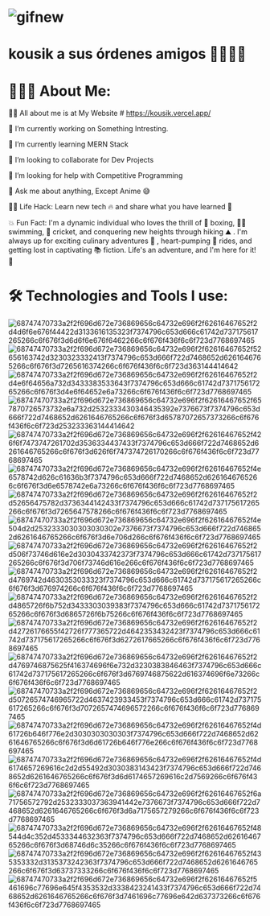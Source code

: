 
# ![gifnew](https://github.com/Speed46/Speed46/assets/101384882/e8eecdc2-af80-4a44-8657-65e5e2880a93) 
#  kousik a sus órdenes amigos 🧑‍👌👨‍💻

# 👨🏻‍💻 About Me:

🙋‍♂️ All about me is at My Website # https://kousik.vercel.app/

🔭 I’m currently working on Something Intresting.

🌱 I’m currently learning MERN Stack

👯 I’m looking to collaborate for Dev Projects

🤔 I’m looking for help with Competitive Programming

💬 Ask me about anything, Except Anime 😅

👨‍💻 Life Hack: Learn new tech 🔥 and share what you have learned 🎉

💥 Fun Fact: I'm a dynamic individual who loves the thrill of 🥊 boxing, 🏊‍♂️ swimming, 🏏 cricket, and conquering new heights through hiking ⛰️ . I'm always up for exciting culinary adventures 🍴 , heart-pumping 🎢 rides, and getting lost in captivating 📚 fiction. Life's an adventure, and I'm here for it! 🌟





# 🛠️ Technologies and Tools I use:
![68747470733a2f2f696d672e736869656c64732e696f2f62616467652f2d4d6f6e676f44422d3133616135323f7374796c653d666c61742d737175617265266c6f676f3d6d6f6e676f6462266c6f676f436f6c6f723d7768697465](https://github.com/Speed46/Speed46/assets/101384882/01ba4fdd-6693-476c-885c-b0e4c176f8d1)
![68747470733a2f2f696d672e736869656c64732e696f2f62616467652f52656163742d3230323332413f7374796c653d666f722d7468652d6261646765266c6f676f3d7265616374266c6f676f436f6c6f723d363144414642](https://github.com/Speed46/Speed46/assets/101384882/45a34311-c5a6-490b-a4af-e3e4c76eb630)
![68747470733a2f2f696d672e736869656c64732e696f2f62616467652f2d4e6f64656a732d3433383533643f7374796c653d666c61742d737175617265266c6f676f3d4e6f64652e6a73266c6f676f436f6c6f723d7768697465](https://github.com/Speed46/Speed46/assets/101384882/9b00e18a-b391-48bd-bb32-ad5ef1c2dd0f)
![68747470733a2f2f696d672e736869656c64732e696f2f62616467652f657870726573732e6a732d2532333430346435392e7376673f7374796c653d666f722d7468652d6261646765266c6f676f3d65787072657373266c6f676f436f6c6f723d253233363144414642](https://github.com/Speed46/Speed46/assets/101384882/faa4a67f-18b8-4a03-87a6-2592a87fa2cf)
![68747470733a2f2f696d672e736869656c64732e696f2f62616467652f426f6f7473747261702d3536334437433f7374796c653d666f722d7468652d6261646765266c6f676f3d626f6f747374726170266c6f676f436f6c6f723d7768697465](https://github.com/Speed46/Speed46/assets/101384882/cccafb7e-994a-42a5-b380-97ac3c47afc6)
![68747470733a2f2f696d672e736869656c64732e696f2f62616467652f4e6578742d626c61636b3f7374796c653d666f722d7468652d6261646765266c6f676f3d6e6578742e6a73266c6f676f436f6c6f723d7768697465](https://github.com/Speed46/Speed46/assets/101384882/ee211652-b4be-4f54-8f8c-448a7bc46a1d)
![68747470733a2f2f696d672e736869656c64732e696f2f62616467652f2d52656475782d3736344142433f7374796c653d666c61742d737175617265266c6f676f3d7265647578266c6f676f436f6c6f723d7768697465](https://github.com/Speed46/Speed46/assets/101384882/4f246160-1118-4d15-b22b-24dd2678e38a)
![68747470733a2f2f696d672e736869656c64732e696f2f62616467652f4e504d2d2532333030303030302e7376673f7374796c653d666f722d7468652d6261646765266c6f676f3d6e706d266c6f676f436f6c6f723d7768697465](https://github.com/Speed46/Speed46/assets/101384882/b4e069de-99a6-47d1-a771-273b2eac2c71)
![68747470733a2f2f696d672e736869656c64732e696f2f62616467652f2d506f73746d616e2d3030433742373f7374796c653d666c61742d737175617265266c6f676f3d706f73746d616e266c6f676f436f6c6f723d7768697465](https://github.com/Speed46/Speed46/assets/101384882/8f160f52-a1d2-4cca-bc7b-af3987e3081b)
![68747470733a2f2f696d672e736869656c64732e696f2f62616467652f2d4769742d4630353033323f7374796c653d666c61742d737175617265266c6f676f3d676974266c6f676f436f6c6f723d7768697465](https://github.com/Speed46/Speed46/assets/101384882/fa3c8188-d235-4cad-aa72-9db9095db878)
![68747470733a2f2f696d672e736869656c64732e696f2f62616467652f2d4865726f6b752d3433303039383f7374796c653d666c61742d737175617265266c6f676f3d6865726f6b75266c6f676f436f6c6f723d7768697465](https://github.com/Speed46/Speed46/assets/101384882/1c32c059-59cf-4fa7-9550-3b840c592941)
![68747470733a2f2f696d672e736869656c64732e696f2f62616467652f2d42726176655f42726f777365722d4642353432423f7374796c653d666c61742d737175617265266c6f676f3d6272617665266c6f676f436f6c6f723d7768697465](https://github.com/Speed46/Speed46/assets/101384882/faefa640-5df0-402c-b2c9-9baacc84efc4)
![68747470733a2f2f696d672e736869656c64732e696f2f62616467652f2d4769746875625f416374696f6e732d3230383846463f7374796c653d666c61742d737175617265266c6f676f3d6769746875622d616374696f6e73266c6f676f436f6c6f723d7768697465](https://github.com/Speed46/Speed46/assets/101384882/8502b8b8-1ccb-406b-b5ed-7efa29468831)
![68747470733a2f2f696d672e736869656c64732e696f2f62616467652f2d50726574746965722d4637423933453f7374796c653d666c61742d737175617265266c6f676f3d7072657474696572266c6f676f436f6c6f723d7768697465](https://github.com/Speed46/Speed46/assets/101384882/bc163023-f7d8-4104-a2d9-f097c3d3110c)
![68747470733a2f2f696d672e736869656c64732e696f2f62616467652f4d61726b646f776e2d3030303030303f7374796c653d666f722d7468652d6261646765266c6f676f3d6d61726b646f776e266c6f676f436f6c6f723d7768697465](https://github.com/Speed46/Speed46/assets/101384882/cf6cf736-60d6-4327-9c22-effcf0e9dfe3)
![68747470733a2f2f696d672e736869656c64732e696f2f62616467652f4d6174657269616c2d2d55492d3030383143423f7374796c653d666f722d7468652d6261646765266c6f676f3d6d6174657269616c2d7569266c6f676f436f6c6f723d7768697465](https://github.com/Speed46/Speed46/assets/101384882/29ad1f3d-58d8-4871-8f5d-093132fe1458)
![68747470733a2f2f696d672e736869656c64732e696f2f62616467652f6a71756572792d2532333037363941442e7376673f7374796c653d666f722d7468652d6261646765266c6f676f3d6a7175657279266c6f676f436f6c6f723d7768697465](https://github.com/Speed46/Speed46/assets/101384882/c60d869d-65d1-4d9b-8774-ee2faaedffb5)
![68747470733a2f2f696d672e736869656c64732e696f2f62616467652f48544d4c352d4533344632363f7374796c653d666f722d7468652d6261646765266c6f676f3d68746d6c35266c6f676f436f6c6f723d7768697465](https://github.com/Speed46/Speed46/assets/101384882/0756773f-2ada-4cc2-bd0a-29e844e271dd)
![68747470733a2f2f696d672e736869656c64732e696f2f62616467652f435353332d3135373242363f7374796c653d666f722d7468652d6261646765266c6f676f3d63737333266c6f676f436f6c6f723d7768697465](https://github.com/Speed46/Speed46/assets/101384882/702e8e68-70e5-4a7d-91c7-2c451060b661)
![68747470733a2f2f696d672e736869656c64732e696f2f62616467652f5461696c77696e645f4353532d3338423241433f7374796c653d666f722d7468652d6261646765266c6f676f3d7461696c77696e642d637373266c6f676f436f6c6f723d7768697465](https://github.com/Speed46/Speed46/assets/101384882/b94eb8e7-25ef-4003-93bb-816341f7fb68)








<!--
**Speed46/Speed46** is a ✨ _special_ ✨ repository because its `README.md` (this file) appears on your GitHub profile.

Here are some ideas to get you started:

- 🔭 I’m currently working on ...
- 🌱 I’m currently learning ...
- 👯 I’m looking to collaborate on ...
- 🤔 I’m looking for help with ...
- 💬 Ask me about ...
- 📫 How to reach me: ...
- 😄 Pronouns: ...
- ⚡ Fun fact: ...
-->
